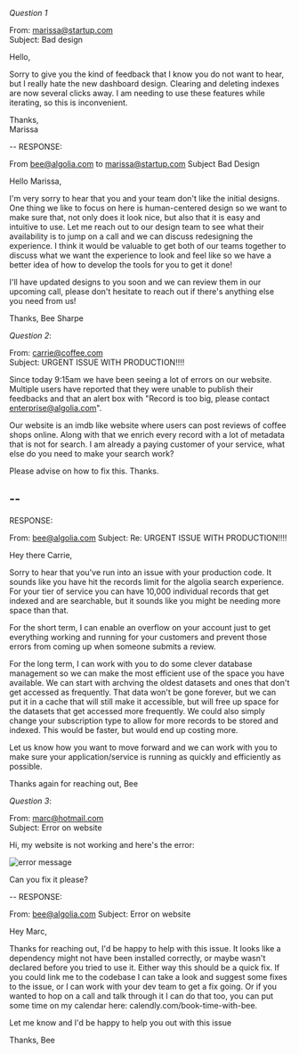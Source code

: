 *Question 1*  

 
From: marissa@startup.com  
Subject:  Bad design  

Hello,  
  
Sorry to give you the kind of feedback that I know you do not want to hear, but I really hate the new dashboard design. Clearing and deleting indexes are now several clicks away. I am needing to use these features while iterating, so this is inconvenient.  
   
Thanks,  
Marissa  


  
--
RESPONSE: 

From bee@algolia.com 
to marissa@startup.com 
Subject Bad Design 

Hello Marissa, 

I'm very sorry to hear that you and your team don't like the initial designs. One thing we like to focus on here is human-centered design so we want to make sure that, not only does it look nice, but also that it is easy and intuitive to use. Let me reach out to our design team to see what their availability is to jump on a call and we can discuss redesigning the experience. I think it would be valuable to get both of our teams together to discuss what we want the experience to look and feel like so we have a better idea of how to develop the tools for you to get it done! 

I'll have updated designs to you soon and we can review them in our upcoming call, please don't hesitate to reach out if there's anything else you need from us! 

Thanks, 
Bee Sharpe

*Question 2*:   
  
From: carrie@coffee.com  
Subject: URGENT ISSUE WITH PRODUCTION!!!!  
  
Since today 9:15am we have been seeing a lot of errors on our website. Multiple users have reported that they were unable to publish their feedbacks and that an alert box with "Record is too big, please contact enterprise@algolia.com".  
  
Our website is an imdb like website where users can post reviews of coffee shops online. Along with that we enrich every record with a lot of metadata that is not for search. I am already a paying customer of your service, what else do you need to make your search work?  
  
Please advise on how to fix this. Thanks.   

  
--
--
RESPONSE: 

From: bee@algolia.com 
Subject: Re: URGENT ISSUE WITH PRODUCTION!!!!

Hey there Carrie, 

Sorry to hear that you've run into an issue with your production code. It sounds like you have hit the records limit for the algolia search experience. For your tier of service you can have 10,000 individual records that get indexed and are searchable, but it sounds like you might be needing more space than that. 

For the short term, I can enable an overflow on your account just to get everything working and running for your customers and prevent those errors from coming up when someone submits a review. 

For the long term, I can work with you to do some clever database management so we can make the most efficient use of the space you have available. We can start with archving the oldest datasets and ones that don't get accessed as frequently. That data won't be gone forever, but we can put it in a cache that will still make it accessible, but will free up space for the datasets that get accessed more frequently. We could also simply change your subscription type to allow for more records to be stored and indexed. This would be faster, but would end up costing more. 

Let us know how you want to move forward and we can work with you to make sure your application/service is running as quickly and efficiently as possible. 

Thanks again for reaching out, 
Bee 


*Question 3*:   


From: marc@hotmail.com  
Subject: Error on website  
  
Hi, my website is not working and here's the error:  
  
![error message](./error.png)  
  
Can you fix it please?  

--
RESPONSE: 

From: bee@algolia.com 
Subject: Error on website  


Hey Marc, 

Thanks for reaching out, I'd be happy to help with this issue. It looks like a dependency might not have been installed correctly, or maybe wasn't declared before you tried to use it. Either way this should be a quick fix. If you could link me to the codebase I can take a look and suggest some fixes to the issue, or I can work with your dev team to get a fix going. Or if you wanted to hop on a call and talk through it I can do that too, you can put some time on my calendar here: calendly.com/book-time-with-bee.

Let me know and I'd be happy to help you out with this issue

Thanks, 
Bee
